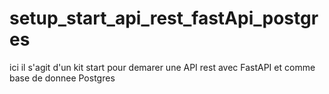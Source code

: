 # setup_start_api_rest_fastApi_postgres
ici il s'agit d'un kit start pour demarer une API rest avec FastAPI et comme base de donnee Postgres
